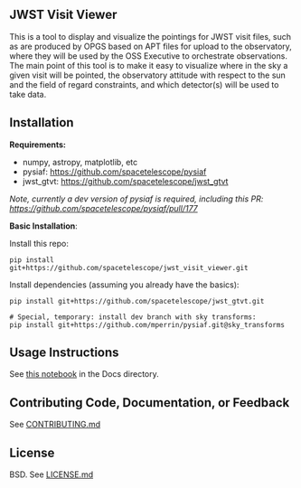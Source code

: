 JWST Visit Viewer
--------------------------------------------------------------


This is a tool to display and visualize the pointings for JWST visit files,
such as are produced by OPGS based on APT files for upload to the observatory,
where they will be used by the OSS Executive to orchestrate observations.  The
main point of this tool is to make it easy to visualize where in the sky a
given visit will be pointed, the observatory attitude with respect to the sun
and the field of regard constraints, and which detector(s) will be used to take
data.

Installation
------------


**Requirements:**
- numpy, astropy, matplotlib, etc
- pysiaf: https://github.com/spacetelescope/pysiaf
- jwst_gtvt: https://github.com/spacetelescope/jwst_gtvt

_Note, currently a dev version of pysiaf is required, including this PR: https://github.com/spacetelescope/pysiaf/pull/177_


**Basic Installation**:

Install this repo:

    pip install git+https://github.com/spacetelescope/jwst_visit_viewer.git

Install dependencies (assuming you already have the basics):

    pip install git+https://github.com/spacetelescope/jwst_gtvt.git

    # Special, temporary: install dev branch with sky transforms:
    pip install git+https://github.com/mperrin/pysiaf.git@sky_transforms


Usage Instructions
-------------------------------------------------

See [this notebook](https://github.com/spacetelescope/jwst_visit_viewer/blob/master/docs/Visit%20Viewer%20Docs%20and%20Usage.ipynb) in the Docs directory.


Contributing Code, Documentation, or Feedback
---------------------------------------------

See [CONTRIBUTING.md](CONTRIBUTING.md)

License
-------

BSD. See [LICENSE.md](LICENSE.md)
